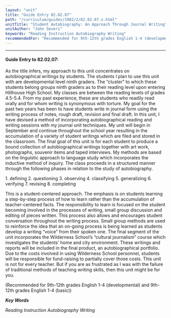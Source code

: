 ```yaml
---
layout: "unit"
title: "Guide Entry 82.02.07"
path: "/curriculum/guides/1982/2/82.02.07.x.html"
unitTitle: "Student Autobiography: An Approach Through Journal Writing"
unitAuthor: "John Severi"
keywords: "Reading Instruction Autobiography Writing"
recommendedFor: "Recommended for 9th-12th grades English 1-4 (developmental) and 9th-12th grades English 1-4 (basic"
---
```

<body>
<hr/>
 <h4>
  Guide Entry to 82.02.07:
 </h4>
 As the title infers, my approach to this unit concentrates on autobiographical writings by students.  The students I plan to use this unit with are developmental level ninth graders.  The “cluster” to which these students belong groups ninth graders as to their reading level upon entering Hillhouse High School.  My classes are between the reading levels of grades 4.5-5.4.  From my past experience, these are students who readily read orally and for whom writing is synonymous with torture.  My goal for the past two years has been to have students write in journal form using the writing process of notes, rough draft, revision and final draft.  In this unit, I have devised a method of incorporating autobiographical reading and writing sessions with my journal unit techniques.  My unit will begin in September and continue throughout the school year resulting in the accumulation of a variety of student writings which are filed and stored in the classroom.  The final goal of this unit is for each student to produce a bound collection of autobiographical writings together with art work, photographs, souvenir items and taped interviews.  My methods are based on the linguistic approach to language study which incorporates the inductive method of inquiry. The class proceeds in a structured manner through the following phases in relation to the study of autobiography.
 <p>
  1.  defining 2.  questioning 3.  observing 4.  classifying 5.  generalizing 6.  verifying 7.  revising 8.  completing
 </p>
 <p>
  This is a student-centered approach.  The emphasis is on students learning a step-by-step process of how to learn rather than the accumulation of teacher-centered facts.  The responsibility to learn is focused on the student becoming involved in the processes of writing, small group discussion and editing of pieces written.  This process also allows and encourages student conversation throughout the writing process.  Small group methods are used to reinforce the idea that an on-going process is being learned as students develop a writing “voice” from their spoken one.  The final segment of the unit incorporates the Wilderness School’s “cultural journalism” course which investigates the students’ home and city environment.  These writings and reports will be included in the final product, an autobiographical portfolio.  Due to the costs involved in using Wilderness School personnel, students will be responsible for fund-raising to partially cover those costs.  This unit is not for every teacher.  But if you are as frustrated as I was with the failure of traditional methods of teaching writing skills, then this unit might be for you.
 </p>
 <p>
  (Recommended for 9th-12th grades English 1-4 (developmental) and 9th-12th grades English 1-4 (basic))
 </p>
<p>
  <b>
   <i>
    Key Words
   </i>
  </b>
  <br/>
 </p>
 <p>
  <i>
   Reading Instruction Autobiography Writing
  </i>
 </p>

</body>